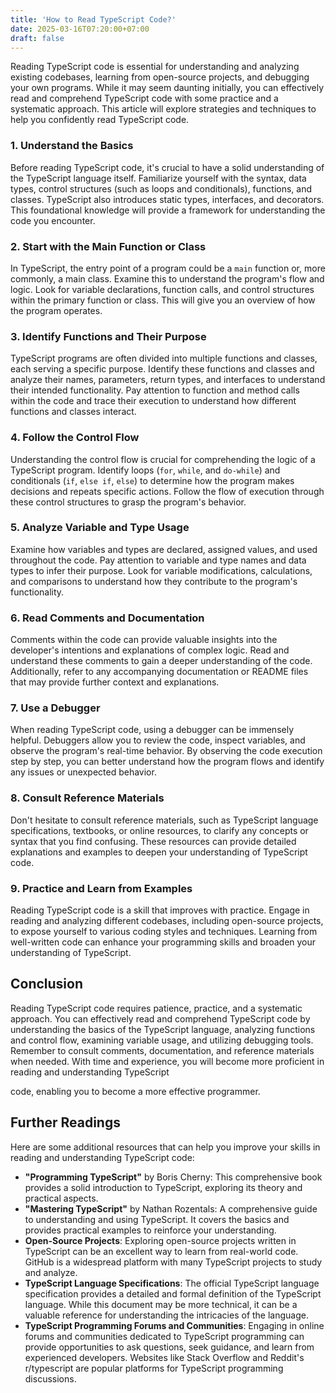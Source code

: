 ```yaml
---
title: 'How to Read TypeScript Code?'
date: 2025-03-16T07:20:00+07:00
draft: false
---
```


Reading TypeScript code is essential for understanding and analyzing existing codebases, learning from open-source projects, and debugging your own programs. While it may seem daunting initially, you can effectively read and comprehend TypeScript code with some practice and a systematic approach. This article will explore strategies and techniques to help you confidently read TypeScript code.

### 1. Understand the Basics

Before reading TypeScript code, it's crucial to have a solid understanding of the TypeScript language itself. Familiarize yourself with the syntax, data types, control structures (such as loops and conditionals), functions, and classes. TypeScript also introduces static types, interfaces, and decorators. This foundational knowledge will provide a framework for understanding the code you encounter.

### 2. Start with the Main Function or Class

In TypeScript, the entry point of a program could be a `main` function or, more commonly, a main class. Examine this to understand the program's flow and logic. Look for variable declarations, function calls, and control structures within the primary function or class. This will give you an overview of how the program operates.

### 3. Identify Functions and Their Purpose

TypeScript programs are often divided into multiple functions and classes, each serving a specific purpose. Identify these functions and classes and analyze their names, parameters, return types, and interfaces to understand their intended functionality. Pay attention to function and method calls within the code and trace their execution to understand how different functions and classes interact.

### 4. Follow the Control Flow

Understanding the control flow is crucial for comprehending the logic of a TypeScript program. Identify loops (`for`, `while`, and `do-while`) and conditionals (`if`, `else if`, `else`) to determine how the program makes decisions and repeats specific actions. Follow the flow of execution through these control structures to grasp the program's behavior.

### 5. Analyze Variable and Type Usage

Examine how variables and types are declared, assigned values, and used throughout the code. Pay attention to variable and type names and data types to infer their purpose. Look for variable modifications, calculations, and comparisons to understand how they contribute to the program's functionality.

### 6. Read Comments and Documentation

Comments within the code can provide valuable insights into the developer's intentions and explanations of complex logic. Read and understand these comments to gain a deeper understanding of the code. Additionally, refer to any accompanying documentation or README files that may provide further context and explanations.

### 7. Use a Debugger

When reading TypeScript code, using a debugger can be immensely helpful. Debuggers allow you to review the code, inspect variables, and observe the program's real-time behavior. By observing the code execution step by step, you can better understand how the program flows and identify any issues or unexpected behavior.

### 8. Consult Reference Materials

Don't hesitate to consult reference materials, such as TypeScript language specifications, textbooks, or online resources, to clarify any concepts or syntax that you find confusing. These resources can provide detailed explanations and examples to deepen your understanding of TypeScript code.

### 9. Practice and Learn from Examples

Reading TypeScript code is a skill that improves with practice. Engage in reading and analyzing different codebases, including open-source projects, to expose yourself to various coding styles and techniques. Learning from well-written code can enhance your programming skills and broaden your understanding of TypeScript.

## Conclusion

Reading TypeScript code requires patience, practice, and a systematic approach. You can effectively read and comprehend TypeScript code by understanding the basics of the TypeScript language, analyzing functions and control flow, examining variable usage, and utilizing debugging tools. Remember to consult comments, documentation, and reference materials when needed. With time and experience, you will become more proficient in reading and understanding TypeScript

code, enabling you to become a more effective programmer.

## Further Readings

Here are some additional resources that can help you improve your skills in reading and understanding TypeScript code:

- **"Programming TypeScript"** by Boris Cherny: This comprehensive book provides a solid introduction to TypeScript, exploring its theory and practical aspects.
- **"Mastering TypeScript"** by Nathan Rozentals: A comprehensive guide to understanding and using TypeScript. It covers the basics and provides practical examples to reinforce your understanding.
- **Open-Source Projects**: Exploring open-source projects written in TypeScript can be an excellent way to learn from real-world code. GitHub is a widespread platform with many TypeScript projects to study and analyze.
- **TypeScript Language Specifications**: The official TypeScript language specification provides a detailed and formal definition of the TypeScript language. While this document may be more technical, it can be a valuable reference for understanding the intricacies of the language.
- **TypeScript Programming Forums and Communities**: Engaging in online forums and communities dedicated to TypeScript programming can provide opportunities to ask questions, seek guidance, and learn from experienced developers. Websites like Stack Overflow and Reddit's r/typescript are popular platforms for TypeScript programming discussions.
